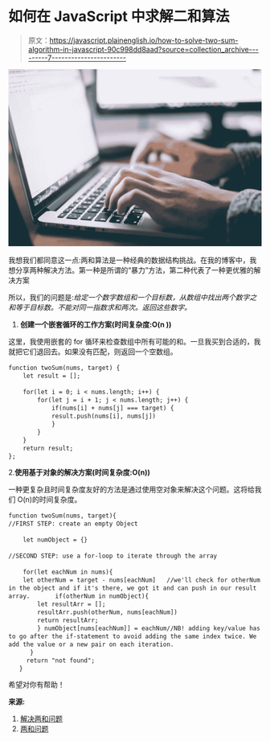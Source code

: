 # 如何在 JavaScript 中求解二和算法

> 原文：<https://javascript.plainenglish.io/how-to-solve-two-sum-algorithm-in-javascript-90c998dd8aad?source=collection_archive---------7----------------------->

![](img/65e552dc0fa312232cc1e392d0855857.png)

我想我们都同意这一点:两和算法是一种经典的数据结构挑战。在我的博客中，我想分享两种解决方法。第一种是所谓的“暴力”方法，第二种代表了一种更优雅的解决方案

所以，我们的问题是:*给定一个数字数组和一个目标数，从数组中找出两个数字之和等于目标数。不能对同一指数求和两次。返回这些数字。*

1.  **创建一个嵌套循环的工作方案(时间复杂度:O(n ))**

这里，我使用嵌套的 for 循环来检查数组中所有可能的和。一旦我买到合适的，我就把它们退回去。如果没有匹配，则返回一个空数组。

```
function twoSum(nums, target) {
    let result = [];  

    for(let i = 0; i < nums.length; i++) {
        for(let j = i + 1; j < nums.length; j++) {
            if(nums[i] + nums[j] === target) {
            result.push(nums[i], nums[j])
            } 
        }
    }
    return result;
};
```

2.**使用基于对象的解决方案(时间复杂度:O(n))**

一种更复杂且时间复杂度友好的方法是通过使用空对象来解决这个问题。这将给我们 O(n)的时间复杂度。

```
function twoSum(nums, target){
//FIRST STEP: create an empty Object 

    let numObject = {}   

//SECOND STEP: use a for-loop to iterate through the array

    for(let eachNum in nums){
    let otherNum = target - nums[eachNum]   //we'll check for otherNum in the object and if it's there, we got it and can push in our result array.       if(otherNum in numObject){
        let resultArr = [];
        resultArr.push(otherNum, nums[eachNum])        
        return resultArr;
        } numObject[nums[eachNum]] = eachNum//NB! adding key/value has to go after the if-statement to avoid adding the same index twice. We add the value or a new pair on each iteration.
      }
     return "not found";
   }
```

希望对你有帮助！

**来源:**

1.  [解决两和问题](https://levelup.gitconnected.com/solving-the-two-sum-problem-in-javascript-three-ways-4d43067fcfc7)
2.  [两和问题](https://dev.to/yongliang24/solve-the-two-sum-problem-with-javascript-4jlk)